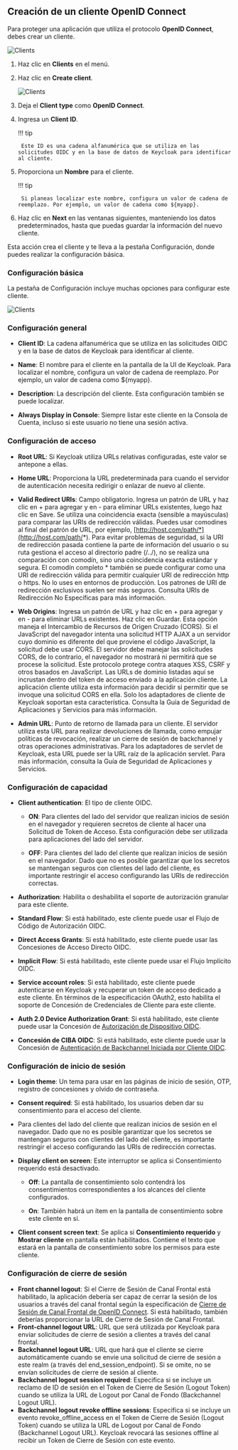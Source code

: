 ## Creación de un cliente OpenID Connect

Para proteger una aplicación que utiliza el protocolo **OpenID Connect**, debes crear un cliente.

![Clients](../images/clients.png)

1. Haz clic en **Clients** en el menú.

2. Haz clic en **Create client**.

    ![Clients](../images/create_client.png)

3. Deja el **Client type** como **OpenID Connect**.

4. Ingresa un **Client ID**.

    !!! tip

        Este ID es una cadena alfanumérica que se utiliza en las solicitudes OIDC y en la base de datos de Keycloak para identificar al cliente.

5. Proporciona un **Nombre** para el cliente.

    !!! tip

        Si planeas localizar este nombre, configura un valor de cadena de reemplazo. Por ejemplo, un valor de cadena como ${myapp}.

6. Haz clic en **Next** en las ventanas siguientes, manteniendo los datos predeterminados, hasta que puedas guardar la información del nuevo cliente.

Esta acción crea el cliente y te lleva a la pestaña Configuración, donde puedes realizar la configuración básica.

### Configuración básica

La pestaña de Configuración incluye muchas opciones para configurar este cliente.

![Clients](../images/test_client.png)

### Configuración general

- **Client ID**: La cadena alfanumérica que se utiliza en las solicitudes OIDC y en la base de datos de Keycloak para identificar al cliente.

- **Name**: El nombre para el cliente en la pantalla de la UI de Keycloak. Para localizar el nombre, configura un valor de cadena de reemplazo. Por ejemplo, un valor de cadena como ${myapp}.

- **Description**: La descripción del cliente. Esta configuración también se puede localizar.

- **Always Display in Console**: Siempre listar este cliente en la Consola de Cuenta, incluso si este usuario no tiene una sesión activa.

### Configuración de acceso

- **Root URL**: Si Keycloak utiliza URLs relativas configuradas, este valor se antepone a ellas.

- **Home URL**: Proporciona la URL predeterminada para cuando el servidor de autenticación necesita redirigir o enlazar de nuevo al cliente.

- **Valid Redirect URIs**: Campo obligatorio. Ingresa un patrón de URL y haz clic en + para agregar y en - para eliminar URLs existentes, luego haz clic en Save. Se utiliza una coincidencia exacta (sensible a mayúsculas) para comparar las URIs de redirección válidas.
  Puedes usar comodines al final del patrón de URL, por ejemplo, [http://host.com/path/*](http://host.com/path/*). Para evitar problemas de seguridad, si la URI de redirección pasada contiene la parte de información del usuario o su ruta gestiona el acceso al directorio padre (/../), no se realiza una comparación con comodín, sino una coincidencia exacta estándar y segura.
  El comodín completo * también se puede configurar como una URI de redirección válida para permitir cualquier URI de redirección http o https. No lo uses en entornos de producción.
  Los patrones de URI de redirección exclusivos suelen ser más seguros. Consulta URIs de Redirección No Específicas para más información.

- **Web Origins**: Ingresa un patrón de URL y haz clic en + para agregar y en - para eliminar URLs existentes. Haz clic en Guardar.
  Esta opción maneja el Intercambio de Recursos de Origen Cruzado (CORS). Si el JavaScript del navegador intenta una solicitud HTTP AJAX a un servidor cuyo dominio es diferente del que proviene el código JavaScript, la solicitud debe usar CORS. El servidor debe manejar las solicitudes CORS, de lo contrario, el navegador no mostrará ni permitirá que se procese la solicitud. Este protocolo protege contra ataques XSS, CSRF y otros basados en JavaScript.
  Las URLs de dominio listadas aquí se incrustan dentro del token de acceso enviado a la aplicación cliente. La aplicación cliente utiliza esta información para decidir si permitir que se invoque una solicitud CORS en ella. Solo los adaptadores de cliente de Keycloak soportan esta característica. Consulta la Guía de Seguridad de Aplicaciones y Servicios para más información.

- **Admin URL**: Punto de retorno de llamada para un cliente. El servidor utiliza esta URL para realizar devoluciones de llamada, como empujar políticas de revocación, realizar un cierre de sesión de backchannel y otras operaciones administrativas. Para los adaptadores de servlet de Keycloak, esta URL puede ser la URL raíz de la aplicación servlet. Para más información, consulta la Guía de Seguridad de Aplicaciones y Servicios.

### Configuración de capacidad

- **Client authentication**: El tipo de cliente OIDC.

    - **ON**: Para clientes del lado del servidor que realizan inicios de sesión en el navegador y requieren secretos de cliente al hacer una Solicitud de Token de Acceso. Esta configuración debe ser utilizada para aplicaciones del lado del servidor.

    - **OFF**: Para clientes del lado del cliente que realizan inicios de sesión en el navegador. Dado que no es posible garantizar que los secretos se mantengan seguros con clientes del lado del cliente, es importante restringir el acceso configurando las URIs de redirección correctas.

- **Authorization**: Habilita o deshabilita el soporte de autorización granular para este cliente.

- **Standard Flow**: Si está habilitado, este cliente puede usar el Flujo de Código de Autorización OIDC.

- **Direct Access Grants**: Si está habilitado, este cliente puede usar las Concesiones de Acceso Directo OIDC.

- **Implicit Flow**: Si está habilitado, este cliente puede usar el Flujo Implícito OIDC.

- **Service account roles**: Si está habilitado, este cliente puede autenticarse en Keycloak y recuperar un token de acceso dedicado a este cliente. En términos de la especificación OAuth2, esto habilita el soporte de Concesión de Credenciales de Cliente para este cliente.

- **Auth 2.0 Device Authorization Grant**: Si está habilitado, este cliente puede usar la Concesión de [Autorización de Dispositivo OIDC](https://www.keycloak.org/docs/latest/server_admin/index.html#con-oidc-auth-flows_server_administration_guide).

- **Concesión de CIBA OIDC**: Si está habilitado, este cliente puede usar la Concesión de [Autenticación de Backchannel Iniciada por Cliente OIDC](https://www.keycloak.org/docs/latest/server_admin/index.html#con-oidc-auth-flows_server_administration_guide).

### Configuración de inicio de sesión

- **Login theme**: Un tema para usar en las páginas de inicio de sesión, OTP, registro de concesiones y olvido de contraseña.

- **Consent required**: Si está habilitado, los usuarios deben dar su consentimiento para el acceso del cliente.

- Para clientes del lado del cliente que realizan inicios de sesión en el navegador. Dado que no es posible garantizar que los secretos se mantengan seguros con clientes del lado del cliente, es importante restringir el acceso configurando las URIs de redirección correctas.

- **Display client on screen**: Este interruptor se aplica si Consentimiento requerido está desactivado.

    - **Off**: La pantalla de consentimiento solo contendrá los consentimientos correspondientes a los alcances del cliente configurados.

    - **On**: También habrá un ítem en la pantalla de consentimiento sobre este cliente en sí.

- **Client consent screen text**: Se aplica si **Consentimiento requerido** y **Mostrar cliente** en pantalla están habilitados. Contiene el texto que estará en la pantalla de consentimiento sobre los permisos para este cliente.

### Configuración de cierre de sesión

- **Front channel logout**: Si el Cierre de Sesión de Canal Frontal está habilitado, la aplicación debería ser capaz de cerrar la sesión de los usuarios a través del canal frontal según la especificación de [Cierre de Sesión de Canal Frontal de OpenID Connect](https://openid.net/specs/openid-connect-frontchannel-1_0.html). Si está habilitado, también deberías proporcionar la URL de Cierre de Sesión de Canal Frontal.
- **Front-channel logout URL**: URL que será utilizada por Keycloak para enviar solicitudes de cierre de sesión a clientes a través del canal frontal.
- **Backchannel logout URL**: URL que hará que el cliente se cierre automáticamente cuando se envíe una solicitud de cierre de sesión a este realm (a través del end_session_endpoint). Si se omite, no se envían solicitudes de cierre de sesión al cliente.
- **Backchannel logout session required**: Especifica si se incluye un reclamo de ID de sesión en el Token de Cierre de Sesión (Logout Token) cuando se utiliza la URL de Logout por Canal de Fondo (Backchannel Logout URL).
- **Backchannel logout revoke offline sessions**: Especifica si se incluye un evento revoke_offline_access en el Token de Cierre de Sesión (Logout Token) cuando se utiliza la URL de Logout por Canal de Fondo (Backchannel Logout URL). Keycloak revocará las sesiones offline al recibir un Token de Cierre de Sesión con este evento.


